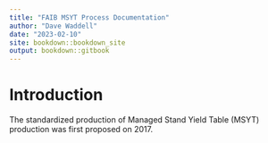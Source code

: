 ```yaml
--- 
title: "FAIB MSYT Process Documentation"
author: "Dave Waddell"
date: "2023-02-10"
site: bookdown::bookdown_site
output: bookdown::gitbook
---
```


# Introduction

The standardized production of Managed Stand Yield Table (MSYT) production was first proposed on 2017. 





